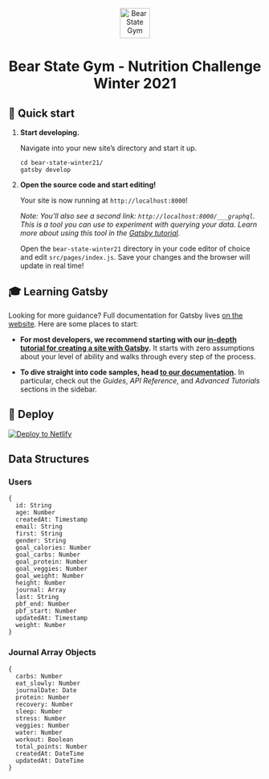 <p align="center">
  <a href="https://www.bearstategym.com">
    <img alt="Bear State Gym" src="http://bearstategym.com/wp-content/uploads/2020/08/Bear-State-Gym-Logo-1.png" width="60" />
  </a>
</p>
<h1 align="center">
  Bear State Gym - Nutrition Challenge Winter 2021
</h1>

## 🚀 Quick start

1.  **Start developing.**

    Navigate into your new site’s directory and start it up.

    ```shell
    cd bear-state-winter21/
    gatsby develop
    ```

1.  **Open the source code and start editing!**

    Your site is now running at `http://localhost:8000`!

    _Note: You'll also see a second link: _`http://localhost:8000/___graphql`_. This is a tool you can use to experiment with querying your data. Learn more about using this tool in the [Gatsby tutorial](https://www.gatsbyjs.com/tutorial/part-five/#introducing-graphiql)._

    Open the `bear-state-winter21` directory in your code editor of choice and edit `src/pages/index.js`. Save your changes and the browser will update in real time!

## 🎓 Learning Gatsby

Looking for more guidance? Full documentation for Gatsby lives [on the website](https://www.gatsbyjs.com/). Here are some places to start:

-   **For most developers, we recommend starting with our [in-depth tutorial for creating a site with Gatsby](https://www.gatsbyjs.com/tutorial/).** It starts with zero assumptions about your level of ability and walks through every step of the process.

-   **To dive straight into code samples, head [to our documentation](https://www.gatsbyjs.com/docs/).** In particular, check out the _Guides_, _API Reference_, and _Advanced Tutorials_ sections in the sidebar.

## 💫 Deploy

[![Deploy to Netlify](https://www.netlify.com/img/deploy/button.svg)](https://app.netlify.com/start/deploy?repository=https://github.com/gatsbyjs/gatsby-starter-default)

## Data Structures

### Users

```
{
  id: String
  age: Number
  createdAt: Timestamp
  email: String
  first: String
  gender: String
  goal_calories: Number
  goal_carbs: Number
  goal_protein: Number
  goal_veggies: Number
  goal_weight: Number
  height: Number
  journal: Array
  last: String
  pbf_end: Number
  pbf_start: Number
  updatedAt: Timestamp
  weight: Number
}
```

### Journal Array Objects

```
{
  carbs: Number
  eat_slowly: Number
  journalDate: Date
  protein: Number
  recovery: Number
  sleep: Number
  stress: Number
  veggies: Number
  water: Number
  workout: Boolean
  total_points: Number
  createdAt: DateTime
  updatedAt: DateTime
}
```
